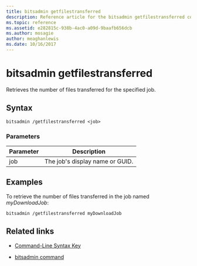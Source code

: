 ```yaml
---
title: bitsadmin getfilestransferred
description: Reference article for the bitsadmin getfilestransferred command, which retrieves the number of files transferred for the specified job.
ms.topic: reference
ms.assetid: e282815c-938b-4ac0-a09d-9baafb656dcb
ms.author: mosagie
author: meaghanlewis
ms.date: 10/16/2017
---
```


# bitsadmin getfilestransferred

Retrieves the number of files transferred for the specified job.

## Syntax

```
bitsadmin /getfilestransferred <job>
```

### Parameters

| Parameter | Description |
| -------------- | -------------- |
| job | The job's display name or GUID. |

## Examples

To retrieve the number of files transferred in the job named *myDownloadJob*:

```
bitsadmin /getfilestransferred myDownloadJob
```

## Related links

- [Command-Line Syntax Key](command-line-syntax-key.md)

- [bitsadmin command](bitsadmin.md)
